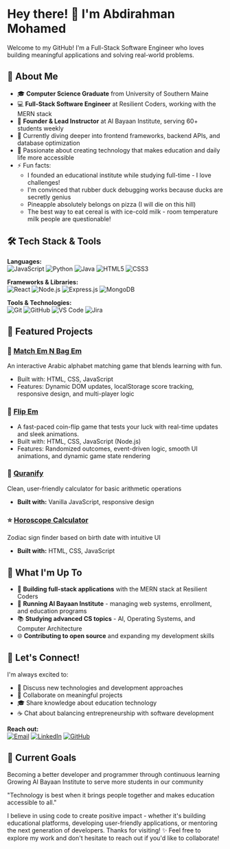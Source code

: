 # Hey there! 👋 I'm Abdirahman Mohamed

Welcome to my GitHub! I'm a Full-Stack Software Engineer who loves building meaningful applications and solving real-world problems.

## 🚀 About Me

- 🎓 **Computer Science Graduate** from University of Southern Maine
- 💻 **Full-Stack Software Engineer** at Resilient Coders, working with the MERN stack
- 🏫 **Founder & Lead Instructor** at Al Bayaan Institute, serving 60+ students weekly
- 🌱 Currently diving deeper into frontend frameworks, backend APIs, and database optimization
- 🎯 Passionate about creating technology that makes education and daily life more accessible
- ⚡ Fun facts:
     - I founded an educational institute while studying full-time - I love challenges!
     - I'm convinced that rubber duck debugging works because ducks are secretly genius
     - Pineapple absolutely belongs on pizza (I will die on this hill)
     - The best way to eat cereal is with ice-cold milk - room temperature milk people are questionable!

## 🛠️ Tech Stack & Tools

**Languages:**  
![JavaScript](https://img.shields.io/badge/-JavaScript-F7DF1E?style=flat&logo=javascript&logoColor=black) 
![Python](https://img.shields.io/badge/-Python-3776AB?style=flat&logo=python&logoColor=white) 
![Java](https://img.shields.io/badge/-Java-007396?style=flat&logo=java&logoColor=white) 
![HTML5](https://img.shields.io/badge/-HTML5-E34F26?style=flat&logo=html5&logoColor=white) 
![CSS3](https://img.shields.io/badge/-CSS3-1572B6?style=flat&logo=css3&logoColor=white)

**Frameworks & Libraries:**  
![React](https://img.shields.io/badge/-React-61DAFB?style=flat&logo=react&logoColor=black) 
![Node.js](https://img.shields.io/badge/-Node.js-339933?style=flat&logo=node.js&logoColor=white) 
![Express.js](https://img.shields.io/badge/-Express.js-000000?style=flat&logo=express&logoColor=white) 
![MongoDB](https://img.shields.io/badge/-MongoDB-47A248?style=flat&logo=mongodb&logoColor=white)

**Tools & Technologies:**  
![Git](https://img.shields.io/badge/-Git-F05032?style=flat&logo=git&logoColor=white) 
![GitHub](https://img.shields.io/badge/-GitHub-181717?style=flat&logo=github&logoColor=white) 
![VS Code](https://img.shields.io/badge/-VS%20Code-007ACC?style=flat&logo=visual-studio-code&logoColor=white) 
![Jira](https://img.shields.io/badge/-Jira-0052CC?style=flat&logo=jira&logoColor=white)

## 🌟 Featured Projects

### 🧠 [Match Em N Bag Em](https://github.com/abdirxhmxn/matching-card)
An interactive Arabic alphabet matching game that blends learning with fun.
- Built with: HTML, CSS, JavaScript
- Features: Dynamic DOM updates, localStorage score tracking, responsive design, and multi-player logic

### 🎰 [Flip Em](https://github.com/abdirxhmxn/node-coin-flip)
- A fast-paced coin-flip game that tests your luck with real-time updates and sleek animations.
- Built with: HTML, CSS, JavaScript (Node.js)
- Features: Randomized outcomes, event-driven logic, smooth UI animations, and dynamic game state rendering
### 🕌 [Quranify](https://github.com/abdirxhmxn/Quranify)
Clean, user-friendly calculator for basic arithmetic operations
- **Built with:** Vanilla JavaScript, responsive design

### ⭐ [Horoscope Calculator](https://github.com/abdirxhmxn)
Zodiac sign finder based on birth date with intuitive UI
- **Built with:** HTML, CSS, JavaScript

## 💼 What I'm Up To

- 🔨 **Building full-stack applications** with the MERN stack at Resilient Coders
- 🏫 **Running Al Bayaan Institute** - managing web systems, enrollment, and education programs
- 📚 **Studying advanced CS topics** - AI, Operating Systems, and Computer Architecture
- 🌐 **Contributing to open source** and expanding my development skills

## 🌟 Let's Connect!

I'm always excited to:
- 💬 Discuss new technologies and development approaches
- 🤝 Collaborate on meaningful projects
- 🎓 Share knowledge about education technology
- ☕ Chat about balancing entrepreneurship with software development

**Reach out:**  
[![Email](https://img.shields.io/badge/-work.amohamed@gmail.com-D14836?style=flat&logo=gmail&logoColor=white)](mailto:work.amohamed@gmail.com) 
[![LinkedIn](https://img.shields.io/badge/-LinkedIn-0077B5?style=flat&logo=linkedin&logoColor=white)](https://linkedin.com/in/abdirahmanamohamed) 
[![GitHub](https://img.shields.io/badge/-GitHub-181717?style=flat&logo=github&logoColor=white)](https://github.com/abdirxhmxn) 

## 🎯 Current Goals
Becoming a better developer and programmer through continuous learning
Growing Al Bayaan Institute to serve more students in our community


"Technology is best when it brings people together and makes education accessible to all."

I believe in using code to create positive impact - whether it's building educational platforms, developing user-friendly applications, or mentoring the next generation of developers.
Thanks for visiting! ✨ Feel free to explore my work and don't hesitate to reach out if you'd like to collaborate!

